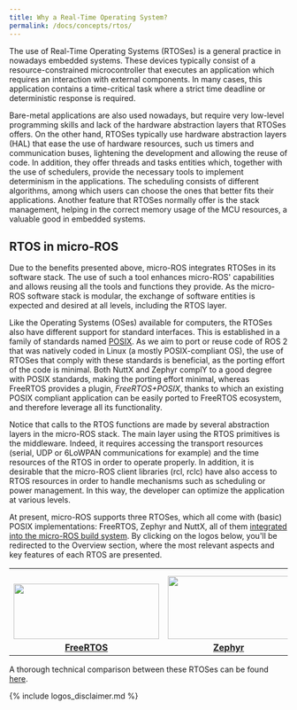 ```yaml
---
title: Why a Real-Time Operating System?
permalink: /docs/concepts/rtos/
---
```


The use of Real-Time Operating Systems (RTOSes) is a general practice in nowadays embedded systems. These devices typically consist of a resource-constrained microcontroller that executes an application which requires an interaction with external components. In many cases, this application contains a time-critical task where a strict time deadline or deterministic response is required.

Bare-metal applications are also used nowadays, but require very low-level programming skills and lack of the hardware abstraction layers that RTOSes offers. On the other hand, RTOSes typically use hardware abstraction layers (HAL) that ease the use of hardware resources, such us timers and communication buses, lightening the development and allowing the reuse of code. In addition, they offer threads and tasks entities which, together with the use of schedulers, provide the necessary tools to implement determinism in the applications. The scheduling consists of different algorithms, among which users can choose the ones that better fits their applications. Another feature that RTOSes normally offer is the stack management, helping in the correct memory usage of the MCU resources, a valuable good in embedded systems.

## RTOS in micro-ROS

Due to the benefits presented above, micro-ROS integrates RTOSes in its software stack. The use of such a tool enhances micro-ROS' capabilities and allows reusing all the tools and functions they provide. As the micro-ROS software stack is modular, the exchange of software entities is expected and desired at all levels, including the RTOS layer.

Like the Operating Systems (OSes) available for computers, the RTOSes also have different support for standard interfaces. This is established in a family of standards named [POSIX](https://pubs.opengroup.org/onlinepubs/9699919799/). As we aim to port or reuse code of ROS 2 that was natively coded in Linux (a mostly POSIX-compliant OS), the use of RTOSes that comply with these standards is beneficial, as the porting effort of the code is minimal. Both NuttX and Zephyr complY to a good degree with POSIX standards, making the porting effort minimal, whereas FreeRTOS provides a plugin, *FreeRTOS+POSIX*, thanks to which an existing POSIX compliant application can be easily ported to FreeRTOS ecosystem, and therefore leverage all its functionality.

Notice that calls to the RTOS functions are made by several abstraction layers in the micro-ROS stack. The main layer using the RTOS primitives is the middleware. Indeed, it requires accessing the transport resources (serial, UDP or 6LoWPAN communications for example) and the time resources of the RTOS in order to operate properly. In addition, it is desirable that the micro-ROS client libraries (rcl, rclc) have also access to RTOS resources in order to handle mechanisms such as scheduling or power management. In this way, the developer can optimize the application at various levels.

At present, micro-ROS supports three RTOSes, which all come with (basic) POSIX implementations: FreeRTOS, Zephyr and NuttX, all of them [integrated into the micro-ROS build system](/docs/concepts/build_system/).
By clicking on the logos below, you'll be redirected to the Overview section, where the most relevant aspects and key features of each RTOS are presented.

<table style="border:none;">
 <tr>
  <td style="width:33%; text-align:center; vertical-align:bottom; font-weight:bold;"><a href="/docs/overview/rtos/#freertos"><img style="margin-left:auto; margin-right:auto; padding-bottom:5px;" width="263" height="100" src="https://upload.wikimedia.org/wikipedia/commons/4/4e/Logo_freeRTOS.png"><br/>FreeRTOS</a></td>
  <td style="width:33%; text-align:center; vertical-align:bottom; font-weight:bold;"><a href="/docs/overview/rtos/#zephyr"><img style="margin-left:auto; margin-right:auto; padding-bottom:5px;" width="220" height="114" src="https://upload.wikimedia.org/wikipedia/commons/2/2d/Zephyr-logo.png"><br/>Zephyr</a></td>
  <td style="width:33%; text-align:center; vertical-align:bottom; font-weight:bold;"><a href="/docs/overview/rtos/#nuttx"><img style="margin-left:auto; margin-right:auto; padding-bottom:5px;" width="125" height="125" src="https://upload.wikimedia.org/wikipedia/commons/b/b0/NuttX_logo.png"><br/>NuttX</a></td>
 </tr>
</table>

A thorough technical comparison between these RTOSes can be found [here](/docs/concepts/rtos/comparison/).

{% include logos_disclaimer.md %}
